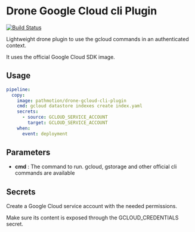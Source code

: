# Drone Google Cloud cli Plugin

[![Build Status](https://travis-ci.org/pathmotion/drone-gcloud-cli-plugin.svg?branch=master)](https://travis-ci.org/pathmotion/drone-gcloud-cli-plugin)

Lightweight drone plugin to use the gcloud commands in an authenticated context.

It uses the official Google Cloud SDK image.

## Usage

```yaml
pipeline:
  copy:
    image: pathmotion/drone-gcloud-cli-plugin
    cmd: gcloud datastore indexes create index.yaml
    secrets:
      - source: GCLOUD_SERVICE_ACCOUNT
        target: GCLOUD_SERVICE_ACCOUNT
    when:
      event: deployment
```


## Parameters

* **cmd** : The command to run. gcloud, gstorage and other official cli commands are available


## Secrets

Create a Google Cloud service account with the needed permissions.

Make sure its content is exposed through the GCLOUD_CREDENTIALS secret.